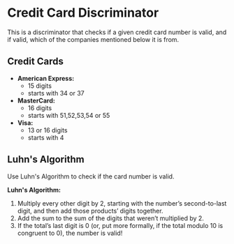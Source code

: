 # Credit Card Discriminator
This is a discriminator that checks if a given credit card number is valid, and if valid, which of the companies mentioned below it is from.  

## Credit Cards
- **American Express:**
  - 15 digits
  - starts with 34 or 37
- **MasterCard:**
  - 16 digits
  - starts with 51,52,53,54 or 55
- **Visa:**
  - 13 or 16 digits
  - starts with 4
 
## Luhn's Algorithm
Use Luhn's Algorithm to check if the card number is valid.  

**Luhn's Algorithm:**
1. Multiply every other digit by 2, starting with the number’s second-to-last digit, and then add those products’ digits together.  
2. Add the sum to the sum of the digits that weren’t multiplied by 2.  
3. If the total’s last digit is 0 (or, put more formally, if the total modulo 10 is congruent to 0), the number is valid!
